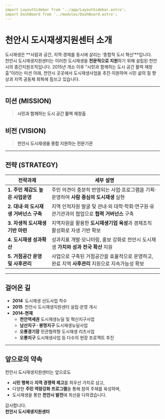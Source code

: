 ```yaml
---
import LayoutSidebar from '../app/LayoutSidebar.astro';
import DashBoard from '../modules/DashBoard.astro';
---
```


# 천안시 도시재생지원센터 소개

도시재생은 **사람과 공간, 지역‧경제를 동시에 살리는 ‘종합적 도시 혁신’**입니다.  
천안시 도시재생지원센터는 이러한 도시재생을 **전문적으로 지원**하기 위해 설립된 천안시의 중간지원조직입니다. 2015년 개소 이후 “시민과 함께하는 도시 공간 활력 재창출”이라는 미션 아래, 천안시 곳곳에서 도시재생사업을 추진·지원하며 시민 삶의 질 향상과 지역 공동체 회복에 힘쓰고 있습니다.

---

## 미션 (MISSION)

> **시민과 함께하는 도시 공간 활력 재창출**

## 비전 (VISION)

> **천안시 도시재생을 종합 지원하는 전문기관**

---

## 전략 (STRATEGY)

| 전략과제 | 세부 설명 |
|---|---|
| **1. 주민 체감도 높은 사업운영** | 주민 의견이 충분히 반영되는 사업·프로그램을 기획·운영하여 **사람 중심의 도시재생** 실현 |
| **2. 대내·외 도시재생 거버넌스 구축** | 지역 인적자원 발굴 및 관내‧외 대학·학회·연구원·유관기관과의 협업으로 **협력 거버넌스** 구축 |
| **3. 자생적 도시재생 기반 마련** | 지역자원을 활용한 **도시재생기업 육성**과 경제조직 활성화로 자생 기반 확보 |
| **4. 도시재생 성과확산** | 성과지표 개발·모니터링, 홍보 강화로 천안시 도시재생 **가치와 성과 전국 확산** 지원 |
| **5. 거점공간 운영 및 사후관리** | 사업으로 구축된 거점공간을 효율적으로 운영하고, 완료 지역 **사후관리** 지원으로 지속가능성 확보 |

---

## 걸어온 길

- **2014** 도시재생 선도사업 착수  
- **2015** 천안시 도시재생지원센터 설립·운영 개시  
- **2014-현재**  
  - **천안역세권** 도시재생뉴딜 및 혁신지구사업  
  - **남산지구 · 봉명지구** 도시재생뉴딜사업  
  - **오룡경기장** 민관협력형 도시재생 리츠사업  
  - **오룡지구** 도시재생사업 등 다수의 현장 프로젝트 추진

---

## 앞으로의 약속

천안시 도시재생지원센터는 앞으로도  
- **시민 행복**과 **지역 경쟁력 제고**를 최우선 가치로 삼고,  
- 다양한 **주민 역량강화 프로그램**을 통해 참여 주체를 육성하며,  
- 도시재생을 통한 **천안시 발전**에 최선을 다하겠습니다.

감사합니다.  
**천안시 도시재생지원센터**
